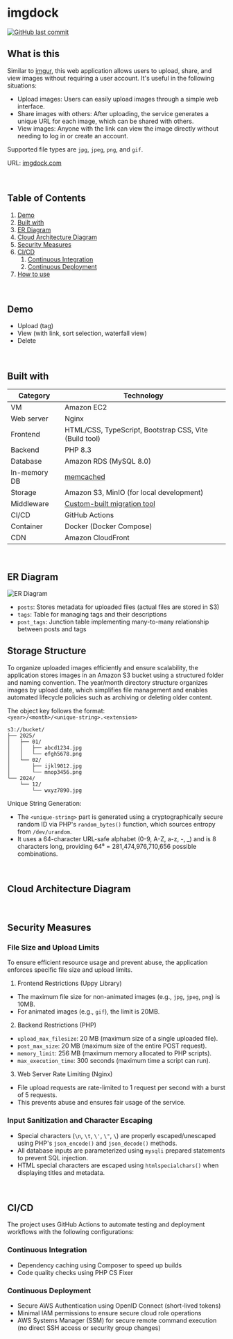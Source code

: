 # imgdock

[![GitHub last commit](https://img.shields.io/github/last-commit/tkwonn/imgdock?color=chocolate)](https://github.com/tkwonn/imgdock/commits/)

## What is this

Similar to [imgur](https://imgur.com/), this web application allows users to upload, share, and view images without requiring a user account. It's useful in the following situations:

- Upload images: Users can easily upload images through a simple web interface. 
- Share images with others: After uploading, the service generates a unique URL for each image, which can be shared with others.
- View images: Anyone with the link can view the image directly without needing to log in or create an account.

Supported file types are `jpg`, `jpeg`, `png`, and `gif`.

URL: [imgdock.com](https://imgdock.com)

<br>

## Table of Contents

1. [Demo](#demo)
2. [Built with](#built-with)
3. [ER Diagram](#er-diagram)
4. [Cloud Architecture Diagram](#cloud-architecture-diagram)
5. [Security Measures](#security-measures)
6. [CI/CD](#cicd)
    1. [Continuous Integration](#continuous-integration)
    2. [Continuous Deployment](#continuous-deployment)
7. [How to use](#how-to-use)

<br>

## Demo

- Upload (tag)
- View (with link, sort selection, waterfall view)
- Delete


<br>

## Built with

| **Category**  | **Technology**                                                                                    |
|---------------|---------------------------------------------------------------------------------------------------|
| VM            | Amazon EC2                                                                                        |
| Web server    | Nginx                                                                                             |
| Frontend      | HTML/CSS, TypeScript, Bootstrap CSS, Vite (Build tool)                                            |
| Backend       | PHP 8.3                                                                                           |
| Database      | Amazon RDS (MySQL 8.0)                                                                            |
| In-memory DB  | [memcached](https://github.com/tkwonn/imgdock/blob/main/docs/index-cache.md)                      |
| Storage       | Amazon S3, MinIO (for local development)                                                          |
| Middleware    | [Custom-built migration tool](https://github.com/tkwonn/imgdock/blob/main/docs/migration-tool.md) |
| CI/CD         | GitHub Actions                                                                                    |
| Container     | Docker (Docker Compose)                                                                           |
| CDN           | Amazon CloudFront                                                                                 |

<br>

## ER Diagram

![ER Diagram](https://github.com/user-attachments/assets/dd4abee3-4de5-4383-a18e-b8760d81a619)

- `posts`: Stores metadata for uploaded files (actual files are stored in S3)
- `tags`: Table for managing tags and their descriptions
- `post_tags`: Junction table implementing many-to-many relationship between posts and tags

## Storage Structure

To organize uploaded images efficiently and ensure scalability, the application stores images in an Amazon S3 bucket using a structured folder and naming convention. 
The year/month directory structure organizes images by upload date, which simplifies file management and enables automated lifecycle policies such as archiving or deleting older content.

The object key follows the format:  
`<year>/<month>/<unique-string>.<extension>`

```
s3://bucket/
├── 2025/
│   ├── 01/
│   │   ├── abcd1234.jpg
│   │   └── efgh5678.png
│   └── 02/
│       ├── ijkl9012.jpg
│       └── mnop3456.png
└── 2024/
    └── 12/
        └── wxyz7890.jpg
```

Unique String Generation:
- The `<unique-string>` part is generated using a cryptographically secure random ID via PHP's `random_bytes()` function, which sources entropy from `/dev/urandom`.
- It uses a 64-character URL-safe alphabet (0-9, A-Z, a-z, -, _) and is 8 characters long, providing 64⁸ = 281,474,976,710,656 possible combinations.

<br>

## Cloud Architecture Diagram


<br>

## Security Measures

### File Size and Upload Limits

To ensure efficient resource usage and prevent abuse, the application enforces specific file size and upload limits.

1. Frontend Restrictions (Uppy Library)
- The maximum file size for non-animated images (e.g., `jpg`, `jpeg`, `png`) is 10MB. 
- For animated images (e.g., `gif`), the limit is 20MB.

2. Backend Restrictions (PHP)
- `upload_max_filesize`: 20 MB (maximum size of a single uploaded file).
- `post_max_size`: 20 MB (maximum size of the entire POST request).
- `memory_limit`: 256 MB (maximum memory allocated to PHP scripts).
- `max_execution_time`: 300 seconds (maximum time a script can run).

3. Web Server Rate Limiting (Nginx)
- File upload requests are rate-limited to 1 request per second with a burst of 5 requests. 
- This prevents abuse and ensures fair usage of the service.

### Input Sanitization and Character Escaping

- Special characters (`\n`, `\t`, `\'`, `\"`, `\`) are properly escaped/unescaped using PHP's `json_encode()` and `json_decode()` methods.
- All database inputs are parameterized using `mysqli` prepared statements to prevent SQL injection.
- HTML special characters are escaped using `htmlspecialchars()` when displaying titles and metadata.

<br>

## CI/CD

The project uses GitHub Actions to automate testing and deployment workflows with the following configurations:

### Continuous Integration

- Dependency caching using Composer to speed up builds
- Code quality checks using PHP CS Fixer

### Continuous Deployment

- Secure AWS Authentication using OpenID Connect (short-lived tokens)
- Minimal IAM permissions to ensure secure cloud role operations
- AWS Systems Manager (SSM) for secure remote command execution (no direct SSH access or security group changes)